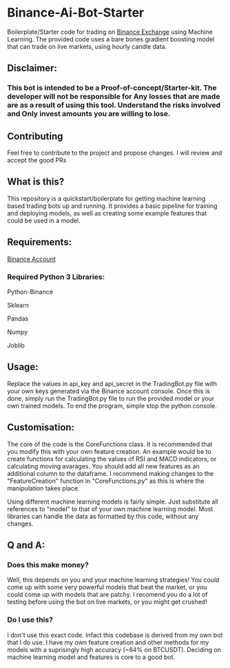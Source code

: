 # Binance-Ai-Bot-Starter
Boilerplate/Starter code for trading on [Binance Exchange](https://www.binance.com/?ref=25062167) using Machine Learning. The provided code uses a bare bones gradient boosting model that can trade on live markets, using hourly candle data.

## Disclaimer:

### This bot is intended to be a Proof-of-concept/Starter-kit. The developer will not be responsible for Any losses that are made are as a result of using this tool. Understand the risks involved and Only invest amounts you are willing to lose.  

## Contributing

Feel free to contribute to the project and propose changes. I will review and accept the good PRs

## What is this?

This repository is a quickstart/boilerplate for getting machine learning based trading bots up and running. It provides a basic pipeline for training and deploying models, as well as creating some example features that could be used in a model.

## Requirements:
[Binance Account](https://www.binance.com/?ref=25062167)

### Required Python 3 Libraries:

Python-Binance

Sklearn

Pandas

Numpy

Joblib

## Usage:
Replace the values in api_key and api_secret in the TradingBot.py file with your own keys generated via the Binance account console. Once this is done, simply run the TradingBot.py file to run the provided model or your own trained models. To end the program, simple stop the python console.

## Customisation:

The core of the code is the CoreFunctions class. It is recommended that you modify this with your own feature creation. An example would be to create functions for calculating the values of RSI and MACD indicators, or calculating moving avarages. You should add all new features as an additional column to the dataframe. I recommend making changes to the "FeatureCreation" function in "CoreFunctions.py" as this is where the manipulation takes place.

Using different machine learning models is fairly simple. Just substitute all references to "model" to that of your own machine learning model. Most libraries can handle the data as formatted by this code, without any changes.

## Q and A:

### Does this make money?

Well, this depends on you and your machine learning strategies! You could come up with some very powerful models that beat the market, or you could come up with models that are patchy. I recomend you do a lot of testing before using the bot on live markets, or you might get crushed!

### Do I use this?

I don't use this exact code. Infact this codebase is derived from my own bot that I do use. I have my own feature creation and other methods for my models with a suprisingly high accuracy (~84% on BTCUSDT). Deciding on machine learning model and features is core to a good bot.
